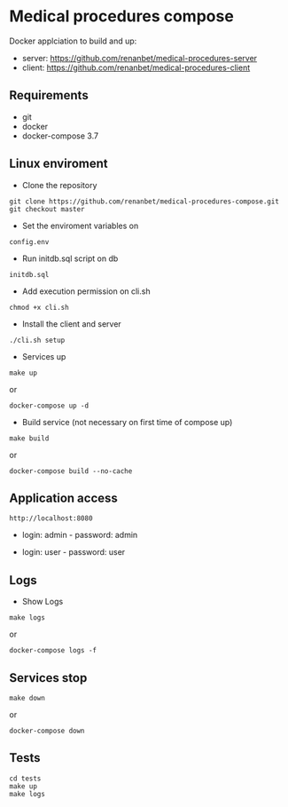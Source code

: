 # Medical procedures compose

Docker applciation to build and up:
- server: https://github.com/renanbet/medical-procedures-server
- client: https://github.com/renanbet/medical-procedures-client

## Requirements

- git
- docker
- docker-compose 3.7


## Linux enviroment

- Clone the repository
```
git clone https://github.com/renanbet/medical-procedures-compose.git
git checkout master
```


- Set the enviroment variables on
```
config.env
```

- Run initdb.sql script on db
```
initdb.sql
```

- Add execution permission on cli.sh
```
chmod +x cli.sh
```

- Install the client and server
```
./cli.sh setup
```

- Services up
```
make up
```
or
```
docker-compose up -d
```

- Build service (not necessary on first time of compose up)
```
make build
```
or
```
docker-compose build --no-cache
```

## Application access

```
http://localhost:8080
```
- login: admin - password: admin

- login: user - password: user


## Logs

- Show Logs
```
make logs
```
or
```
docker-compose logs -f
```

## Services stop

```
make down
```
or
```
docker-compose down
```

## Tests
```
cd tests
make up
make logs
```
